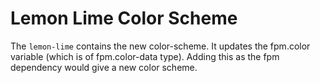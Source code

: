 # Lemon Lime Color Scheme
The `lemon-lime` contains the new color-scheme. 
It updates the fpm.color variable (which is of fpm.color-data type).
 Adding this as the fpm dependency would give a new color scheme.
